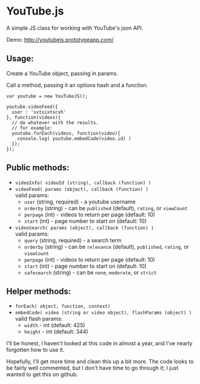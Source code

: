 YouTube.js
==========

A simple JS class for working with YouTube's json API.

Demo: http://youtubejs.prototypeapp.com/

Usage:
------

Create a YouTube object, passing in params.

Call a method, passing it an options hash and a function. 

    var youtube = new YouTubeJS();

    youtube.videoFeed({
      user : 'sxtxixtxcxh'
    }, function(videos){
      // do whatever with the results.
      // for example: 
      youtube.forEach(videos, function(video){ 
        console.log( youtube.embedCode(video.id) ) 
      });
    });
    
Public methods:
---------------

- `videoInfo( videoId (string), callback (function) )`
- `videoFeed( params (object), callback (function) )`  
  valid params:
  - `user` (string, required) - a youtube username 
  - `orderby` (string) - can be `published` (default), `rating`, or `viewCount`
  - `perpage` (int) - videos to return per page (default: 10)
  - `start` (int) - page number to start on (default: 10)  
- `videoSearch( params (object), callback (function) )`  
  valid params:
  - `query` (string, required) - a search term 
  - `orderby` (string) - can be `relevance` (default), `published`, `rating`, or `viewCount`
  - `perpage` (int) - videos to return per page (default: 10)
  - `start` (int) - page number to start on (default: 10)
  - `safesearch` (string) - can be `none`, `moderate`, or `strict`

Helper methods:
---------------
- `forEach( object, function, context)`
- `embedCode( video (string or video object), flashParams (object) )`  
  valid flash params:
  - `width` - int (default: 425)
  - `height` - int (default: 344)

I'll be honest, I haven't looked at this code in almost a year, and I've nearly forgotten how to use it.

Hopefully, I'll get more time and clean this up a bit more. The code looks to be fairly well commented, but I don't have time to go through it; I just wanted to get this on github.
